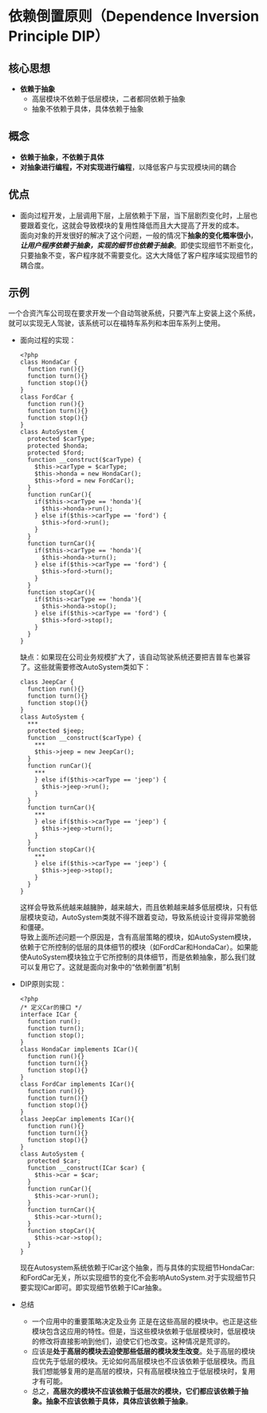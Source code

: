 # 依赖倒置原则（Dependence Inversion Principle DIP）

## 核心思想
- **依赖于抽象**
  + 高层模块不依赖于低层模块，二者都同依赖于抽象
  + 抽象不依赖于具体，具体依赖于抽象

## 概念
- **依赖于抽象，不依赖于具体**
- **对抽象进行编程，不对实现进行编程**，以降低客户与实现模块间的耦合

## 优点
- 面向过程开发，上层调用下层，上层依赖于下层，当下层剧烈变化时，上层也要跟着变化，这就会导致模块的复用性降低而且大大提高了开发的成本。<br/>
面向对象的开发很好的解决了这个问题，一般的情况下**抽象的变化概率很小**，___让用户程序依赖于抽象，实现的细节也依赖于抽象___。即使实现细节不断变化，只要抽象不变，客户程序就不需要变化。这大大降低了客户程序域实现细节的耦合度。

## 示例
一个合资汽车公司现在要求开发一个自动驾驶系统，只要汽车上安装上这个系统，就可以实现无人驾驶，该系统可以在福特车系列和本田车系列上使用。
- 面向过程的实现：

      <?php
      class HondaCar {
        function run(){}
        function turn(){}
        function stop(){}
      }
      class FordCar {
        function run(){}
        function turn(){}
        function stop(){}
      }
      class AutoSystem {
        protected $carType;
        protected $honda;
        protected $ford;
        function __construct($carType) {
          $this->carType = $carType;
          $this->honda = new HondaCar();
          $this->ford = new FordCar();
        }
        function runCar(){
          if($this->carType == 'honda'){
            $this->honda->run();
          } else if($this->carType == 'ford') {
            $this->ford->run();
          }
        }
        function turnCar(){
          if($this->carType == 'honda'){
            $this->honda->turn();
          } else if($this->carType == 'ford') {
            $this->ford->turn();
          }
        }
        function stopCar(){
          if($this->carType == 'honda'){
            $this->honda->stop();
          } else if($this->carType == 'ford') {
            $this->ford->stop();
          }
        }
      }
  
  缺点：如果现在公司业务规模扩大了，该自动驾驶系统还要把吉普车也兼容了。这些就需要修改AutoSystem类如下：

      class JeepCar {
        function run(){}
        function turn(){}
        function stop(){}
      }
      class AutoSystem {
        ***
        protected $jeep;
        function __construct($carType) {
          ***
          $this->jeep = new JeepCar();
        }
        function runCar(){
          ***
          } else if($this->carType == 'jeep') {
            $this->jeep->run();
          }
        }
        function turnCar(){
          ***
          } else if($this->carType == 'jeep') {
            $this->jeep->turn();
          }
        }
        function stopCar(){
          ***
          } else if($this->carType == 'jeep') {
            $this->jeep->stop();
          }
        }
      }

  这样会导致系统越来越臃肿，越来越大，而且依赖越来越多低层模块，只有低层模块变动，AutoSystem类就不得不跟着变动，导致系统设计变得非常脆弱和僵硬。<br/>
  导致上面所述问题一个原因是，含有高层策略的模块，如AutoSystem模块，依赖于它所控制的低层的具体细节的模块（如FordCar和HondaCar）。如果能使AutoSystem模块独立于它所控制的具体细节，而是依赖抽象，那么我们就可以复用它了。这就是面向对象中的“依赖倒置”机制

- DIP原则实现：

      <?php
      /* 定义Car的接口 */
      interface ICar {
        function run();
        function turn();
        function stop();
      } 
      class HondaCar implements ICar(){
        function run(){}
        function turn(){}
        function stop(){}
      }
      class FordCar implements ICar(){
        function run(){}
        function turn(){}
        function stop(){}
      }      
      class JeepCar implements ICar(){
        function run(){}
        function turn(){}
        function stop(){}
      } 
      class AutoSystem {
        protected $car;
        function __construct(ICar $car) {
          $this->car = $car;
        }
        function runCar(){
          $this->car->run();
        }
        function turnCar(){
          $this->car->turn();
        }
        function stopCar(){
          $this->car->stop();
        }
      }
      
  现在Autosystem系统依赖于ICar这个抽象，而与具体的实现细节HondaCar:和FordCar无关，所以实现细节的变化不会影响AutoSystem.对于实现细节只要实现ICar即可。即实现细节依赖于ICar抽象。

- 总结
  - 一个应用中的重要策略决定及业务 正是在这些高层的模块中。也正是这些模块包含这应用的特性。但是，当这些模块依赖于低层模块时，低层模块的修改将直接影响到他们，迫使它们也改变。这种情况是荒谬的。
  - 应该是**处于高层的模块去迫使那些低层的模块发生改变**。处于高层的模块应优先于低层的模块。无论如何高层模块也不应该依赖于低层模块。而且我们想能够复用的是高层的模块，只有高层模块独立于低层模块时，复用才有可能。
  - 总之，**高层次的模块不应该依赖于低层次的模块，它们都应该依赖于抽象。抽象不应该依赖于具体，具体应该依赖于抽象**。

